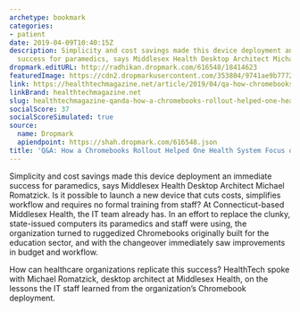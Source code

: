```yaml
---
archetype: bookmark
categories:
- patient
date: 2019-04-09T10:40:15Z
description: Simplicity and cost savings made this device deployment an immediate
  success for paramedics, says Middlesex Health Desktop Architect Michael Romatzick.
dropmark.editURL: http://radhikan.dropmark.com/616548/18414623
featuredImage: https://cdn2.dropmarkusercontent.com/353804/9741ae9b77720611752b856d85ea489d2f5706838a19214334cd2e0d3a70f0a0/thumbnail/HT_QA_Middlesex_Zurier_GettyImages-841899574.jpg?Expires=1557430062&Signature=B-e8Pmi2dcPItcvCh4ZX-dPkAKsGUsv46PZczPdzmc0UTM9cXLl4YbMpbXHZG3-rN1DEUYBW6mDebBsZU0eU3O1FT4zNwdkS-u-OsWOLjEYEQzbYjbjSGzLBzsbzTiwrXCusHOzVxqj63sD6OmQc4IyQaBQwieWAoBEbuTsnUZbEmcTp0P2rCzFMIwOozkCiqn7qy-ieAT4sI4~ZpkmDjd6G8N~LIGsbfvp5PC2g4RGLSRHWmfNxm3HHa5G-69HFYq-Pden-4HPXGea63pRbRtapNQ9x6Kd~j2fUuU0QRqOMCF~Z7diFeQnKaa~Mu8IeZbvKUkdhkGSIuON4uRzFtQ__&Key-Pair-Id=APKAITQYWVEN757ZA4KQ
link: https://healthtechmagazine.net/article/2019/04/qa-how-chromebooks-rollout-helped-one-health-system-focus-patient-care
linkBrand: healthtechmagazine.net
slug: healthtechmagazine-qanda-how-a-chromebooks-rollout-helped-one-health-system-focus-on-patient-care
socialScore: 37
socialScoreSimulated: true
source:
  name: Dropmark
  apiendpoint: https://shah.dropmark.com/616548.json
title: 'Q&A: How a Chromebooks Rollout Helped One Health System Focus on Patient Care'
---
```

Simplicity and cost savings made this device deployment an immediate success for paramedics, says Middlesex Health Desktop Architect Michael Romatzick. Is it possible to launch a new device that cuts costs, simplifies workflow and requires no formal training from staff? At Connecticut-based Middlesex Health, the IT team already has. In an effort to replace the clunky, state-issued computers its paramedics and staff were using, the organization turned to ruggedized Chromebooks originally built for the education sector, and with the changeover immediately saw improvements in budget and workflow.

How can healthcare organizations replicate this success? HealthTech spoke with Michael Romatzick, desktop architect at Middlesex Health, on the lessons the IT staff learned from the organization’s Chromebook deployment.

